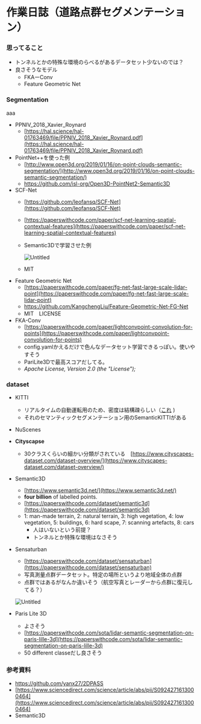 # 作業日誌（道路点群セグメンテーション）

### 思ってること

- トンネルとかの特殊な環境のらべるがあるデータセット少ないのでは？
- 良さそうなモデル
    - FKAーConv
    - Feature Geometric Net

### Segmentation

aaa

- PPNIV_2018_Xavier_Roynard
    - [https://hal.science/hal-01763469/file/PPNIV_2018_Xavier_Roynard.pdf](https://hal.science/hal-01763469/file/PPNIV_2018_Xavier_Roynard.pdf)
- PointNet++を使った例
    - [http://www.open3d.org/2019/01/16/on-point-clouds-semantic-segmentation/](http://www.open3d.org/2019/01/16/on-point-clouds-semantic-segmentation/)
    - https://github.com/isl-org/Open3D-PointNet2-Semantic3D
- SCF-Net
    - [https://github.com/leofansq/SCF-Net](https://github.com/leofansq/SCF-Net)
    - [https://paperswithcode.com/paper/scf-net-learning-spatial-contextual-features](https://paperswithcode.com/paper/scf-net-learning-spatial-contextual-features)
    - Semantic3Dで学習させた例
      
        ![Untitled](%E4%BD%9C%E6%A5%AD%E6%97%A5%E8%AA%8C%EF%BC%88%E9%81%93%E8%B7%AF%E7%82%B9%E7%BE%A4%E3%82%BB%E3%82%AF%E3%82%99%E3%83%A1%E3%83%B3%E3%83%86%E3%83%BC%E3%82%B7%E3%83%A7%E3%83%B3%EF%BC%89%2008f15d5085504a2c949dea0730b55cdb/Untitled.png)
        
    - MIT
- Feature Geometric Net
    - [https://paperswithcode.com/paper/fg-net-fast-large-scale-lidar-point](https://paperswithcode.com/paper/fg-net-fast-large-scale-lidar-point)
    - https://github.com/KangchengLiu/Feature-Geometric-Net-FG-Net
    - MIT　LICENSE
- FKA-Conv
    - [https://paperswithcode.com/paper/lightconvpoint-convolution-for-points](https://paperswithcode.com/paper/lightconvpoint-convolution-for-points)
    - config.yamlかえるだけで色んなデータセット学習できるっぽい。使いやすそう
    - PariLite3Dで最高スコアだしてる。
    - *Apache License, Version 2.0 (the "License");*

### dataset

- KITTI
    - リアルタイムの自動運転用のため、密度は結構疎らしい（[これ]([https://hal.science/hal-01763469/file/PPNIV_2018_Xavier_Roynard.pdf](https://hal.science/hal-01763469/file/PPNIV_2018_Xavier_Roynard.pdf)) )
    - それのセマンティックセグメンテーション用のSemanticKITTIがある
- NuScenes
- **Cityscapse**
    - 30クラスくらいの細かい分類がされている　[https://www.cityscapes-dataset.com/dataset-overview/](https://www.cityscapes-dataset.com/dataset-overview/)
- Semantic3D
    - [https://www.semantic3d.net/](https://www.semantic3d.net/)
    - **four billion** of labelled points.
    - [https://paperswithcode.com/dataset/semantic3d](https://paperswithcode.com/dataset/semantic3d)
    - 1: man-made terrain, 2: natural terrain, 3: high vegetation, 4: 
      low vegetation, 5: buildings, 6: hard scape, 7: scanning artefacts, 8: 
      cars
        - 人はいないという前提？
        - トンネルとか特殊な環境はなさそう
- Sensaturban
    - [https://paperswithcode.com/dataset/sensaturban](https://paperswithcode.com/dataset/sensaturban)
    - 写真測量点群データセット。特定の場所というより地域全体の点群
    - 点群ではあるがなんか違いそう（航空写真とレーダーから点群に復元してる？）
    
    ![Untitled](%E4%BD%9C%E6%A5%AD%E6%97%A5%E8%AA%8C%EF%BC%88%E9%81%93%E8%B7%AF%E7%82%B9%E7%BE%A4%E3%82%BB%E3%82%AF%E3%82%99%E3%83%A1%E3%83%B3%E3%83%86%E3%83%BC%E3%82%B7%E3%83%A7%E3%83%B3%EF%BC%89%2008f15d5085504a2c949dea0730b55cdb/Untitled%201.png)
    
- Paris Lite 3D
    - よさそう
    - [https://paperswithcode.com/sota/lidar-semantic-segmentation-on-paris-lille-3d](https://paperswithcode.com/sota/lidar-semantic-segmentation-on-paris-lille-3d)
    - 50 different classeだし良さそう

### 参考資料

- https://github.com/yanx27/2DPASS
- [https://www.sciencedirect.com/science/article/abs/pii/S0924271613000464](https://www.sciencedirect.com/science/article/abs/pii/S0924271613000464)
- Semantic3D
